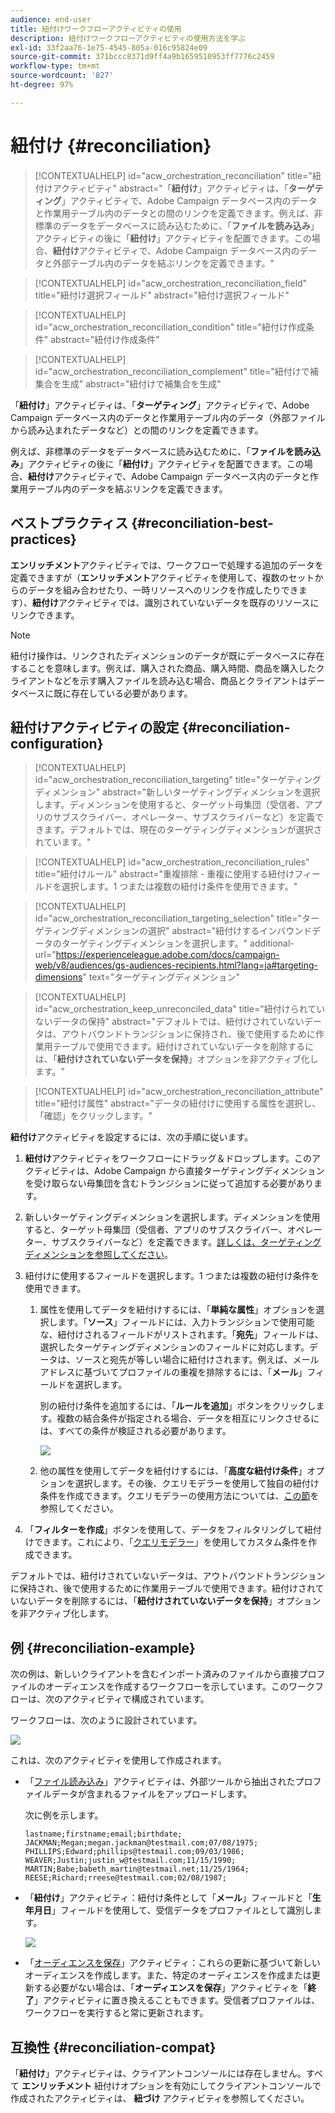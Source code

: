 ```yaml
---
audience: end-user
title: 紐付けワークフローアクティビティの使用
description: 紐付けワークフローアクティビティの使用方法を学ぶ
exl-id: 33f2aa76-1e75-4545-805a-016c95824e09
source-git-commit: 371bccc8371d9ff4a9b1659510953ff7776c2459
workflow-type: tm+mt
source-wordcount: '827'
ht-degree: 97%

---
```


# 紐付け {#reconciliation}

>[!CONTEXTUALHELP]
>id="acw_orchestration_reconciliation"
>title="紐付けアクティビティ"
>abstract="「**紐付け**」アクティビティは、「**ターゲティング**」アクティビティで、Adobe Campaign データベース内のデータと作業用テーブル内のデータとの間のリンクを定義できます。例えば、非標準のデータをデータベースに読み込むために、「**ファイルを読み込み**」アクティビティの後に「**紐付け**」アクティビティを配置できます。この場合、**紐付け**&#x200B;アクティビティで、Adobe Campaign データベース内のデータと外部テーブル内のデータを結ぶリンクを定義できます。"

>[!CONTEXTUALHELP]
>id="acw_orchestration_reconciliation_field"
>title="紐付け選択フィールド"
>abstract="紐付け選択フィールド"

>[!CONTEXTUALHELP]
>id="acw_orchestration_reconciliation_condition"
>title="紐付け作成条件"
>abstract="紐付け作成条件"

>[!CONTEXTUALHELP]
>id="acw_orchestration_reconciliation_complement"
>title="紐付けで補集合を生成"
>abstract="紐付けで補集合を生成"

「**紐付け**」アクティビティは、「**ターゲティング**」アクティビティで、Adobe Campaign データベース内のデータと作業用テーブル内のデータ（外部ファイルから読み込まれたデータなど）との間のリンクを定義できます。

例えば、非標準のデータをデータベースに読み込むために、「**ファイルを読み込み**」アクティビティの後に「**紐付け**」アクティビティを配置できます。この場合、**紐付け**&#x200B;アクティビティで、Adobe Campaign データベース内のデータと作業用テーブル内のデータを結ぶリンクを定義できます。

## ベストプラクティス {#reconciliation-best-practices}

**エンリッチメント**&#x200B;アクティビティでは、ワークフローで処理する追加のデータを定義できますが（**エンリッチメント**&#x200B;アクティビティを使用して、複数のセットからのデータを組み合わせたり、一時リソースへのリンクを作成したりできます）、**紐付け**&#x200B;アクティビティでは、識別されていないデータを既存のリソースにリンクできます。

>[!NOTE]
>紐付け操作は、リンクされたディメンションのデータが既にデータベースに存在することを意味します。例えば、購入された商品、購入時間、商品を購入したクライアントなどを示す購入ファイルを読み込む場合、商品とクライアントはデータベースに既に存在している必要があります。

## 紐付けアクティビティの設定 {#reconciliation-configuration}

>[!CONTEXTUALHELP]
>id="acw_orchestration_reconciliation_targeting"
>title="ターゲティングディメンション"
>abstract="新しいターゲティングディメンションを選択します。ディメンションを使用すると、ターゲット母集団（受信者、アプリのサブスクライバー、オペレーター、サブスクライバーなど）を定義できます。デフォルトでは、現在のターゲティングディメンションが選択されています。"

>[!CONTEXTUALHELP]
>id="acw_orchestration_reconciliation_rules"
>title="紐付けルール"
>abstract="重複排除 - 重複に使用する紐付けフィールドを選択します。1 つまたは複数の紐付け条件を使用できます。"

>[!CONTEXTUALHELP]
>id="acw_orchestration_reconciliation_targeting_selection"
>title="ターゲティングディメンションの選択"
>abstract="紐付けするインバウンドデータのターゲティングディメンションを選択します。"
>additional-url="https://experienceleague.adobe.com/docs/campaign-web/v8/audiences/gs-audiences-recipients.html?lang=ja#targeting-dimensions" text="ターゲティングディメンション"

>[!CONTEXTUALHELP]
>id="acw_orchestration_keep_unreconciled_data"
>title="紐付けられていないデータの保持"
>abstract="デフォルトでは、紐付けされていないデータは、アウトバウンドトランジションに保持され、後で使用するために作業用テーブルで使用できます。紐付けされていないデータを削除するには、「**紐付けされていないデータを保持**」オプションを非アクティブ化します。"

>[!CONTEXTUALHELP]
>id="acw_orchestration_reconciliation_attribute"
>title="紐付け属性"
>abstract="データの紐付けに使用する属性を選択し、「確認」をクリックします。"

**紐付け**&#x200B;アクティビティを設定するには、次の手順に従います。

1. **紐付け**&#x200B;アクティビティをワークフローにドラッグ＆ドロップします。このアクティビティは、Adobe Campaign から直接ターゲティングディメンションを受け取らない母集団を含むトランジションに従って追加する必要があります。

1. 新しいターゲティングディメンションを選択します。ディメンションを使用すると、ターゲット母集団（受信者、アプリのサブスクライバー、オペレーター、サブスクライバーなど）を定義できます。[詳しくは、ターゲティングディメンションを参照してください](../../audience/about-recipients.md#targeting-dimensions)。

1. 紐付けに使用するフィールドを選択します。1 つまたは複数の紐付け条件を使用できます。

   1. 属性を使用してデータを紐付けするには、「**単純な属性**」オプションを選択します。「**ソース**」フィールドには、入力トランジションで使用可能な、紐付けされるフィールドがリストされます。「**宛先**」フィールドは、選択したターゲティングディメンションのフィールドに対応します。データは、ソースと宛先が等しい場合に紐付けされます。例えば、メールアドレスに基づいてプロファイルの重複を排除するには、「**メール**」フィールドを選択します。

      別の紐付け条件を追加するには、「**ルールを追加**」ボタンをクリックします。複数の結合条件が指定される場合、データを相互にリンクさせるには、すべての条件が検証される必要があります。

      ![](../assets/workflow-reconciliation-criteria.png)

   1. 他の属性を使用してデータを紐付けするには、「**高度な紐付け条件**」オプションを選択します。その後、クエリモデラーを使用して独自の紐付け条件を作成できます。クエリモデラーの使用方法については、[この節](../../query/query-modeler-overview.md)を参照してください。

1. 「**フィルターを作成**」ボタンを使用して、データをフィルタリングして紐付けできます。これにより、「[クエリモデラー](../../query/query-modeler-overview.md)」を使用してカスタム条件を作成できます。

デフォルトでは、紐付けされていないデータは、アウトバウンドトランジションに保持され、後で使用するために作業用テーブルで使用できます。紐付けされていないデータを削除するには、「**紐付けされていないデータを保持**」オプションを非アクティブ化します。

## 例 {#reconciliation-example}

次の例は、新しいクライアントを含むインポート済みのファイルから直接プロファイルのオーディエンスを作成するワークフローを示しています。このワークフローは、次のアクティビティで構成されています。

ワークフローは、次のように設計されています。

![](../assets/workflow-reconciliation-sample-1.0.png)


これは、次のアクティビティを使用して作成されます。

* 「[ファイル読み込み](load-file.md)」アクティビティは、外部ツールから抽出されたプロファイルデータが含まれるファイルをアップロードします。

  次に例を示します。

  ```
  lastname;firstname;email;birthdate;
  JACKMAN;Megan;megan.jackman@testmail.com;07/08/1975;
  PHILLIPS;Edward;phillips@testmail.com;09/03/1986;
  WEAVER;Justin;justin_w@testmail.com;11/15/1990;
  MARTIN;Babe;babeth_martin@testmail.net;11/25/1964;
  REESE;Richard;rreese@testmail.com;02/08/1987;
  ```

* 「**紐付け**」アクティビティ：紐付け条件として「**メール**」フィールドと「**生年月日**」フィールドを使用して、受信データをプロファイルとして識別します。

  ![](../assets/workflow-reconciliation-sample-1.1.png)

* 「[オーディエンスを保存](save-audience.md)」アクティビティ：これらの更新に基づいて新しいオーディエンスを作成します。また、特定のオーディエンスを作成または更新する必要がない場合は、「**オーディエンスを保存**」アクティビティを「**終了**」アクティビティに置き換えることもできます。受信者プロファイルは、ワークフローを実行すると常に更新されます。


## 互換性 {#reconciliation-compat}

「**紐付け**」アクティビティは、クライアントコンソールには存在しません。すべて **エンリッチメント** 紐付けオプションを有効にしてクライアントコンソールで作成されたアクティビティは、 **紐づけ** アクティビティを参照してください。
